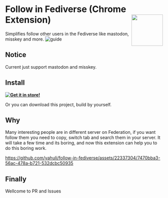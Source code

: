 # Follow in Fediverse (Chrome Extension) <img align="right" height="100" width="100" src="https://github.com/yahuli/follow-in-fediverse/assets/22337304/48f2c0ce-c5e4-4bcf-bc2a-b788309342f6">

Simplifies follow other users in the Fediverse like mastodon, misskey and more. 
![guide](https://github.com/yahuli/follow-in-fediverse/assets/22337304/0e7859ed-04f4-43da-a30e-64f4f55b4a9c)

## Notice

Current just support mastodon and misskey.


## Install
**[![Get it in store!](https://storage.googleapis.com/web-dev-uploads/image/WlD8wC6g8khYWPJUsQceQkhXSlv1/UV4C4ybeBTsZt43U4xis.png)](https://chrome.google.com/webstore/detail/follow-in-fediverse/npggidokekmmgfedpemojadejamlpgld)**

Or you can download this project, build by yourself.
## Why

Many interesting people are in different server on Federation, if you want follow them you need to copy, switch tab and search them in your server. It will take a few time and its boring, and now this extension can help you to do this boring work.



https://github.com/yahuli/follow-in-fediverse/assets/22337304/7470bba3-56ac-478a-b721-532dcbc50935



## Finally

Wellcome to PR and Issues
